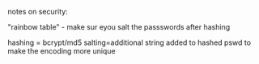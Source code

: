 notes on security:

"rainbow table" - make sur eyou salt the passswords after hashing

hashing = bcrypt/md5
salting=additional string added to hashed pswd to make the encoding more unique
